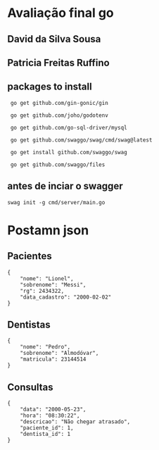 # Avaliação final go

## David da Silva Sousa

## Patricia Freitas Ruffino

## packages to install

<pre><code> go get github.com/gin-gonic/gin </code></pre>
<pre><code> go get github.com/joho/godotenv </code></pre>
<pre><code> go get github.com/go-sql-driver/mysql </code></pre>
<pre><code> go get github.com/swaggo/swag/cmd/swag@latest </code></pre>
<pre><code> go get install github.com/swaggo/swag </code></pre>
<pre><code> go get github.com/swaggo/files </code></pre>

## antes de inciar o swagger
<pre><code>swag init -g cmd/server/main.go </code></pre>

# Postamn json

## Pacientes
<pre><code>{
    "nome": "Lionel",
    "sobrenome": "Messi",
    "rg": 2434322,
    "data_cadastro": "2000-02-02"
}
</code></pre>

## Dentistas
<pre><code>{
    "nome": "Pedro",
    "sobrenome": "Almodóvar",
    "matricula": 23144514
}
</code></pre>

## Consultas
<pre><code>{
    "data": "2000-05-23",
    "hora": "08:30:22",
    "descricao": "Não chegar atrasado",
    "paciente_id": 1,
    "dentista_id": 1
}
</code></pre>
